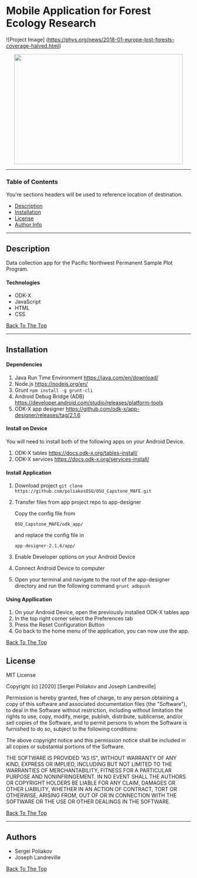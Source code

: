 # Mobile Application for Forest Ecology Research 

![Project Image] (https://phys.org/news/2018-01-europe-lost-forests-coverage-halved.html)
<p align="center">
  <img src="https://phys.org/news/2018-01-europe-lost-forests-coverage-halved.html" width="460" height="300">
</p>

---

### Table of Contents
You're sections headers will be used to reference location of destination.

- [Description](#description)
- [Installation](#installation)
- [License](#license)
- [Author Info](#authors)

---

## Description

Data collection app for the Pacific Northwest Permanent Sample Plot Program.

#### Technologies

- ODK-X
- JavaScript
- HTML
- CSS

[Back To The Top](#Mobile-Application-for-Forest-Ecology-Research)

---

<!--- ## How To Use --->

## Installation
#### Dependencies
1. Java Run Time Environment https://java.com/en/download/
2. Node.js https://nodejs.org/en/ 
3. Grunt
`npm install -g grunt-cli`
4. Android Debug Bridge (ADB) https://developer.android.com/studio/releases/platform-tools
5. ODK-X app designer https://github.com/odk-x/app-designer/releases/tag/2.1.6

#### Install on Device 
You will need to install both of the following apps on your Android Device.
1. ODK-X tables https://docs.odk-x.org/tables-install/
2. ODK-X services https://docs.odk-x.org/services-install/

#### Install Application 
1. Download project 
`git clone https://github.com/poliakosOSU/OSU_Capstone_MAFE.git`
2. Transfer files from app project repo to app-designer

   Copy the config file from 

   `OSU_Capstone_MAFE/odk_app/`

   and replace the config file in

   `app-designer-2.1.6/app/`

3. Enable Developer options on your Android Device
4. Connect Android Device to computer
5. Open your terminal and navigate to the root of the app-designer directory and run the following command
`grunt adbpush`

#### Using Appllication
1. On your Android Device, open the previously installed ODK-X tables app
2. In the top right corner select the Preferences tab
3. Press the Reset Configuration Button
4. Go back to the home menu of the application, you can now use the app.

[Back To The Top](#Mobile-Application-for-Forest-Ecology-Research)

## License

MIT License

Copyright (c) [2020] [Sergei Poliakov and Joseph Landreville]

Permission is hereby granted, free of charge, to any person obtaining a copy
of this software and associated documentation files (the "Software"), to deal
in the Software without restriction, including without limitation the rights
to use, copy, modify, merge, publish, distribute, sublicense, and/or sell
copies of the Software, and to permit persons to whom the Software is
furnished to do so, subject to the following conditions:

The above copyright notice and this permission notice shall be included in all
copies or substantial portions of the Software.

THE SOFTWARE IS PROVIDED "AS IS", WITHOUT WARRANTY OF ANY KIND, EXPRESS OR
IMPLIED, INCLUDING BUT NOT LIMITED TO THE WARRANTIES OF MERCHANTABILITY,
FITNESS FOR A PARTICULAR PURPOSE AND NONINFRINGEMENT. IN NO EVENT SHALL THE
AUTHORS OR COPYRIGHT HOLDERS BE LIABLE FOR ANY CLAIM, DAMAGES OR OTHER
LIABILITY, WHETHER IN AN ACTION OF CONTRACT, TORT OR OTHERWISE, ARISING FROM,
OUT OF OR IN CONNECTION WITH THE SOFTWARE OR THE USE OR OTHER DEALINGS IN THE
SOFTWARE.

[Back To The Top](#Mobile-Application-for-Forest-Ecology-Research)

---

## Authors
- Sergei Poliakov
- Joseph Landreville

[Back To The Top](#Mobile-Application-for-Forest-Ecology-Research)
